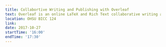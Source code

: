 ```yaml
---
title: Collabortive Writing and Publishing with Overleaf
text: Overleaf is an online LaTeX and Rich Text collaborative writing and publishing tool.  Learn about how to use this to make the process of writing, editing and publishing scientific documents much quicker and easier.
location: OHSU BICC 124
link: 
date: 2017-10-27
startTime: '16:00'
endTime: '17:30'
---
```

